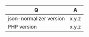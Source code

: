 | Q                       | A
| ------------------------| ---------------
| json-normalizer version | x.y.z
| PHP version             | x.y.z


<!--
- Please fill in this template according to your issue.
- Please keep the table shown above at the top of your issue.
- Please post code as text (using proper markup). Do not post screenshots of code.
- Replace this comment by the description of your issue.
-->
